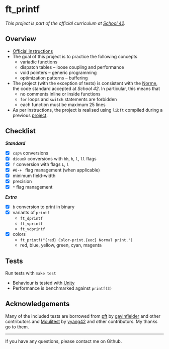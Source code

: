 # ft_printf

*This project is part of the official curriculum at [School 42](https://en.wikipedia.org/wiki/42_(school)).*

## Overview


* [Official instructions](docs/subjects/ft_printf.en.pdf)
* The goal of this project is to practice the following concepts
	* variadic functions
	* dispatch tables – loose coupling and performance
	* void pointers – generic programming
	* optimization patterns – buffering
* The project (with the exception of tests) is consistent with the [Norme](docs/subjects/norme.en.pdf), the code standard accepted at *School 42*. In particular, this means that
	* no comments inline or inside functions
	* `for` loops and `switch` statements are forbidden
	* each function must be maximum 25 lines
* As per instructions, the project is realised using `libft` compiled during a previous [project](http://github.com/almayor/libft).

## Checklist

**_Standard_**

- [x] `csp%` conversions
- [x] `diouxX` conversions with `hh`, `h`, `l`, `ll` flags
- [x] `f` conversion with flags `L`, `l`
- [x] `#0-+ ` flag management (when applicable)
- [x] minimum field-width
- [x] precision
- [x] `*` flag management

**_Extra_**

- [x] `b` conversion to print in binary
- [x] variants of `printf`
	* `ft_dprintf`
	* `ft_vprintf`
	* `ft_vdprintf`
- [x] colors
	* `ft_printf("{red} Color-print.{eoc} Normal print.")`
	* red, blue, yellow, green, cyan, magenta

## Tests

Run tests with `make test`

* Behaviour is tested with [Unity](https://github.com/ThrowTheSwitch/Unity)
* Performance is benchmarked against `printf(3)` 

## Acknowledgements

Many of the included tests are borrowed from [pft](https://github.com/gavinfielder/pft) by [gavinfielder](https://github.com/gavinfielder) and other contributors and [Moulitest](https://github.com/yyang42/moulitest) by [yyang42](https://github.com/yyang42) and other contributors. My thanks go to them.

---
If you have any questions, please contact me on Github.
